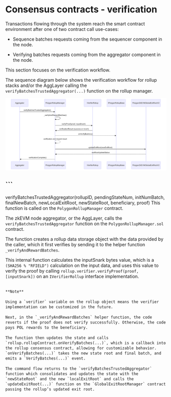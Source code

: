 # Consensus contracts - verification

Transactions flowing through the system reach the smart contract environment after one of two contract call use-cases:

- Sequence batches requests coming from the sequencer component in the node.

- Verifying batches requests coming from the aggregator component in the node.

This section focuses on the verification workflow.

The sequence diagram below shows the verification workflow for rollup stacks and/or the AggLayer calling the `verifyBatchesTrustedAggregator(...)` function on the rollup manager.

![Polygon Solidity consensus verification flow](Images/6a6-polygon-solidity-consensus-verification-flow.png)

## ```
verifyBatchesTrustedAggregator(rollupID, pendingStateNum, initNumBatch, finalNewBatch, newLocalExitRoot, newStateRoot, beneficiary, proof)
This function is called on the `PolygonRollupManager` contract.

The zkEVM node aggregator, or the AggLayer, calls the `verifyBatchesTrustedAggregator` function on the `PolygonRollupManager.sol` contract.

The function creates a rollup data storage object with the data provided by the caller, which it first verifies by sending it to the helper function `_verifyAndRewardBatches`.

This internal function calculates the inputSnark bytes value, which is a `(SHA256 % "RFIELD")` calculation on the input data, and uses this value to verify the proof by calling `rollup.verifier.verifyProof(proof, [inputSnark])` on an `IVerifierRollup` interface implementation.

```

**Note**

Using a `verifier` variable on the rollup object means the verifier implementation can be customized in the future.

Next, in the `_verifyAndRewardBatches` helper function, the code reverts if the proof does not verify successfully. Otherwise, the code pays POL rewards to the beneficiary.

The function then updates the state and calls `rollup.rollupContract.onVerifyBatches(...)`, which is a callback into the rollup consensus contract, allowing for customizable behavior. `onVerifyBatches(...)` takes the new state root and final batch, and emits a `VerifyBatches(...)` event.

The command flow returns to the `verifyBatchesTrustedAggregator` function which consolidates and updates the state with the `newStateRoot` and the new `localExitRoot` and calls the `updateExitRoot(...)` function on the `GlobalExitRootManager` contract passing the rollup’s updated exit root.
